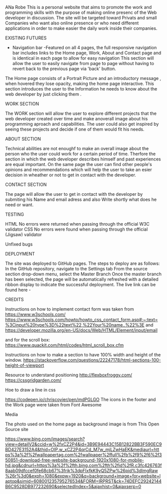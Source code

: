 ANa Robe
This is a personal website that aims to promote the work and programming skills with the purpose of making online presenc of the Web developer in discussion. 
The site will be targeted toward Privats and  small Companies who want also online presence or who need different applications in order to make easier the daily work inside their companies.


EXISTING FUTURES
- Navigation bar
-Featured on all 4 pages, the full responsive navigation bar includes links to the  Home page, Work, About and Contact page and is identical in each page to allow for easy navigation
This section will allow the user to easily navigate from page to page without having to revert back to the previous page via 'back' button.



The Home page consists of a Portrait Picture and an introductory message , when hovered they lose opacity, making the home page interactive.
This section introduces the user to the Information he needs to know about the web developer by just clicking them .


WORK SECTION

The WORK section will allow the user to explore different projects that the web developer created over time and make anoverall image about his programming aproach and capabilities.
The user could also get inspired by seeing these projects and decide if one of them would fit his needs.


ABOUT SECTION

Technical abilities are not enoughf to make an overall image about the person who the user could work for a certain period of time. Therfore the section in which the web developer describes himself and past experiences are equal important.
On the same page the user can find other people's opinions and recommendations which will help the user to take an esier decision in wheather or not to get in contact with the developer.

CONTACT SECTION

The page will allow the user to get in contact with the developer by submiting his Name and email adress and also Write shortly what does he need or want.

TESTING

HTML
No errors were returned when passing through the official W3C validator
CSS
No errors were found when passing through the official (Jigsaw) validator

Unfixed bugs

DEPLOYMENT

The site was deployed to GitHub pages. The steps to deploy are as follows:
In the GitHub repository, navigate to the Settings tab
From the source section drop-down menu, select the Master Branch
Once the master branch has been selected, the page will be automatically refreshed with a detailed ribbon display to indicate the successful deployment.
The live link can be found here - 

CREDITS

Instructions on how to implement contact form was taken from https://www.w3schools.com/
https://www.w3schools.com/howto/howto_css_contact_form.asp#:~:text=%3Cinput%20type%3D%22text%22,%22Your%20name..%22%3E
and
https://developer.mozilla.org/en-US/docs/Web/HTML/Element/input/email

and for the scroll box:
https://www.quackit.com/html/codes/html_scroll_box.cfm

Instructions on how to make a section to have 100% width and height of the window. 
https://stackoverflow.com/questions/22247178/html-sections-100-height-of-viewport

Resource to understand positioning
http://flexboxfroggy.com/
https://cssgridgarden.com/

Hoe to draw a line in css

https://codepen.io/chriscoyier/pen/mdPGLGO
The icons in the footer and the Work page were taken from Font Awesome


Media

The photo used on the home page as background image is from This Open Source site

https://www.bing.com/images/search?view=detailV2&ccid=w%2fxCZ2P4&id=3B9E94443C15B12822BB3F590EC9BD427E3152A4&thid=OIP.w_xCZ2P4qrCd_M7w_mjLZwHaEK&mediaurl=https%3a%2f%2fwallpapertag.com%2fwallpaper%2ffull%2fb%2f9%2f6%2f350851-download-free-website-background-1920x1080-for-mobile-hd.jpg&cdnurl=https%3a%2f%2fth.bing.com%2fth%2fid%2fR.c3fc426763f8aab09dfccef0fe68cb67%3frik%3dpFIxfkK9yQ5ZPw%26pid%3dImgRaw%26r%3d0&exph=1080&expw=1920&q=background+image+for+website+laptop&simid=608001235795276534&FORM=IRPRST&ck=74DEFC29242144B6C9528DB977232690&selectedIndex=5&ajaxhist=0&ajaxserp=0